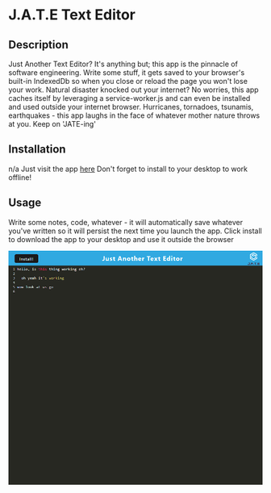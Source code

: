 # J.A.T.E Text Editor

## Description

Just Another Text Editor? It's anything but; this app is the pinnacle of software engineering. Write some stuff, it gets saved to your browser's built-in IndexedDb so when you close or reload the page you won't lose your work. Natural disaster knocked out your internet? No worries, this app caches itself by leveraging a service-worker.js and can even be installed and used outside your internet browser. Hurricanes, tornadoes, tsunamis, earthquakes - this app laughs in the face of whatever mother nature throws at you. Keep on 'JATE-ing'

## Installation
n/a 
Just visit the app [here](https://evening-everglades-03167.herokuapp.com) Don't forget to install to your desktop to work offline!

## Usage
Write some notes, code, whatever - it will automatically save whatever you've written so it will persist the next time you launch the app. Click install to download the app to your desktop and use it outside the browser

![JATE](assets/screenshot.png)